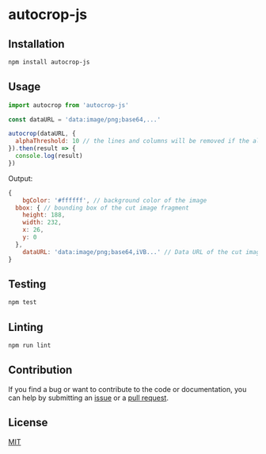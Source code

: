 # autocrop-js

## Installation

```bash
npm install autocrop-js
```

## Usage

```js
import autocrop from 'autocrop-js'

const dataURL = 'data:image/png;base64,...'

autocrop(dataURL, {
  alphaThreshold: 10 // the lines and columns will be removed if the alpha channel is below the specified value (0-255). Default: 0
}).then(result => {
  console.log(result)
})
```

Output:

```js
{
	bgColor: '#ffffff', // background color of the image
  bbox: { // bounding box of the cut image fragment
    height: 188,
    width: 232,
    x: 26,
    y: 0
  },
	dataURL: 'data:image/png;base64,iVB...' // Data URL of the cut image fragment
}
```

## Testing

```bash
npm test
```

## Linting

```bash
npm run lint
```

## Contribution

If you find a bug or want to contribute to the code or documentation, you can help by submitting an [issue](https://github.com/freearhey/autocrop-js/issues) or a [pull request](https://github.com/freearhey/autocrop-js/pulls).

## License

[MIT](http://opensource.org/licenses/MIT)
